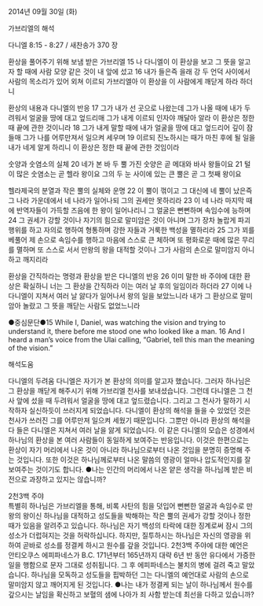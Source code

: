 2014년 09월 30일 (화)

가브리엘의 해석



다니엘 8:15 - 8:27 / 새찬송가 370 장


환상을 풀어주기 위해 보냄 받은 가브리엘
15 나 다니엘이 이 환상을 보고 그 뜻을 알고자 할 때에 사람 모양 같은 것이 내 앞에 섰고 16 내가 들은즉 을래 강 두 언덕 사이에서 사람의 목소리가 있어 외쳐 이르되 가브리엘아 이 환상을 이 사람에게 깨닫게 하라 하더니

환상의 내용과 다니엘의 반응
17 그가 내가 선 곳으로 나왔는데 그가 나올 때에 내가 두려워서 얼굴을 땅에 대고 엎드리매 그가 내게 이르되 인자야 깨달아 알라 이 환상은 정한 때 끝에 관한 것이니라 18 그가 내게 말할 때에 내가 얼굴을 땅에 대고 엎드리어 깊이 잠들매 그가 나를 어루만져서 일으켜 세우며 19 이르되 진노하시는 때가 마친 후에 될 일을 내가 네게 알게 하리니 이 환상은 정한 때 끝에 관한 것임이라

숫양과 숫염소의 실체
20 네가 본 바 두 뿔 가진 숫양은 곧 메대와 바사 왕들이요 21 털이 많은 숫염소는 곧 헬라 왕이요 그의 두 눈 사이에 있는 큰 뿔은 곧 그 첫째 왕이요

헬라제국의 분열과 작은 뿔의 실체와 운명
22 이 뿔이 꺾이고 그 대신에 네 뿔이 났은즉 그 나라 가운데에서 네 나라가 일어나되 그의 권세만 못하리라 23 이 네 나라 마지막 때에 반역자들이 가득할 즈음에 한 왕이 일어나리니 그 얼굴은 뻔뻔하며 속임수에 능하며 24 그 권세가 강할 것이나 자기의 힘으로 말미암은 것이 아니며 그가 장차 놀랍게 파괴 행위를 하고 자의로 행하여 형통하며 강한 자들과 거룩한 백성을 멸하리라 25 그가 꾀를 베풀어 제 손으로 속임수를 행하고 마음에 스스로 큰 체하며 또 평화로운 때에 많은 무리를 멸하며 또 스스로 서서 만왕의 왕을 대적할 것이나 그가 사람의 손으로 말미암지 아니하고 깨지리라

환상을 간직하라는 명령과 환상을 받은 다니엘의 반응
26 이미 말한 바 주야에 대한 환상은 확실하니 너는 그 환상을 간직하라 이는 여러 날 후의 일임이라 하더라 27 이에 나 다니엘이 지쳐서 여러 날 앓다가 일어나서 왕의 일을 보았느니라 내가 그 환상으로 말미암아 놀랐고 그 뜻을 깨닫는 사람도 없었느니라


●중심문단●15 While I, Daniel, was watching the vision and trying to understand it, there before me stood one who looked like a man. 16 And I heard a man’s voice from the Ulai calling, “Gabriel, tell this man the meaning of the vision.”

해석도움





다니엘의 두려움
다니엘은 자기가 본 환상의 의미를 알고자 했습니다. 그러자 하나님은 그 환상을 깨닫게 해주시기 위해 가브리엘 천사를 보내셨습니다. 그런데 다니엘은 그 천사 앞에 섰을 때 두려워서 얼굴을 땅에 대고 엎드렸습니다. 그리고 그 천사가 말하기 시작하자 실신하듯이 쓰러지게 되었습니다. 다니엘이 환상의 해석을 들을 수 있었던 것은 천사가 쓰러진 그를 어루만져 일으켜 세웠기 때문입니다. 그뿐만 아니라 환상의 해석을 다 들은 다니엘은 지쳐서 여러 날을 앓게 되었습니다. 이 같은 다니엘의 모습은 성경에서 하나님의 환상을 본 여러 사람들이 동일하게 보여주는 반응입니다. 이것은 한편으로는 환상이 자기 머리에서 나온 것이 아니라 하나님으로부터 나온 것임을 분명히 증명해 주는 것입니다. 또한 이것은 하나님께로부터 나온 말씀의 영광이 얼마나 압도적인지를 잘 보여주는 것이기도 합니다. 
●나는 인간의 머리에서 나온 얕은 생각을 하나님께 받은 비전으로 과장하고 있지는 않습니까? 

2천3백 주야  
특별히 하나님은 가브리엘을 통해, 비록 사탄의 힘을 덧입어 뻔뻔한 얼굴과 속임수로 만왕의 왕이신 하나님을 대적하고 성도들을 박해하는 작은 뿔의 권세가 강할 것이나 정한 때가 있음을 알려주고 있습니다. 하나님은 자기 백성의 타락에 대한 징계로써 잠시 그의 성소가 더럽혀지는 것을 허락하십니다. 하지만, 질투하시는 하나님은 자신의 영광을 위하여 곧바로 성소를 정결케 하시고 원수를 갚을 것입니다. 2천3백 주야에 대한 예언은 안티오쿠스 에피파네스가 B.C. 171년부터 165년까지 대략 6년 반 동안 유다에서 가증한 일을 행함으로 문자 그대로 성취됩니다. 그 후 에피파네스는 불치의 병에 걸려 죽고 말았습니다. 하나님을 모독하고 성도들을 핍박하던 그는 다니엘의 예언대로 사람의 손으로 말미암지 않고 깨어지게 된 것입니다.
●나는 내가 정결케 되는 날이 하나님께서 원수를 갚으시는 날임을 확신하고 보혈의 샘에 나아가 죄 사함 받는데 최선을 다하고 있습니까?